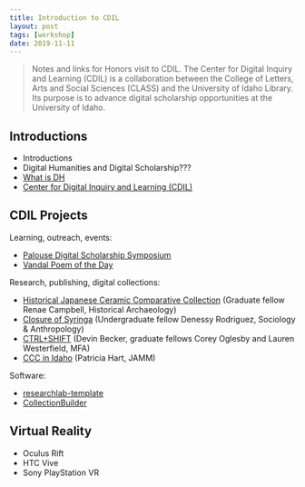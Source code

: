 ```yaml
---
title: Introduction to CDIL
layout: post
tags: [workshop]
date: 2019-11-11
---
```


> Notes and links for Honors visit to CDIL. 
> The Center for Digital Inquiry and Learning (CDIL) is a collaboration between the College of Letters, Arts and Social Sciences (CLASS) and the University of Idaho Library. 
> Its purpose is to advance digital scholarship opportunities at the University of Idaho.

## Introductions

- Introductions
- Digital Humanities and Digital Scholarship???
- [What is DH](https://whatisdigitalhumanities.com/)
- [Center for Digital Inquiry and Learning (CDIL)](https://cdil.lib.uidaho.edu/)

## CDIL Projects

Learning, outreach, events:

- [Palouse Digital Scholarship Symposium](https://palousedh.github.io/symposium/)
- [Vandal Poem of the Day](http://poetry.lib.uidaho.edu/)

Research, publishing, digital collections: 

- [Historical Japanese Ceramic Comparative Collection](https://www.lib.uidaho.edu/digital/hjccc/) (Graduate fellow Renae Campbell, Historical Archaeology)
- [Closure of Syringa](https://uidaho.maps.arcgis.com/apps/Cascade/index.html?appid=a459d05f5e2c4b5c9cd9e535e0c4afaa) (Undergraduate fellow Denessy Rodriguez, Sociology & Anthropology)
- [CTRL+SHIFT](ctrl-shift.org) (Devin Becker, graduate fellows Corey Oglesby and Lauren Westerfield, MFA)
- [CCC in Idaho](http://www.lib.uidaho.edu/digital/cccidaho/) (Patricia Hart, JAMM)

Software: 

- [researchlab-template](https://github.com/uidaholib/researchlab-template)
- [CollectionBuilder](https://collectionbuilder.github.io/)

## Virtual Reality

- Oculus Rift
- HTC Vive
- Sony PlayStation VR
